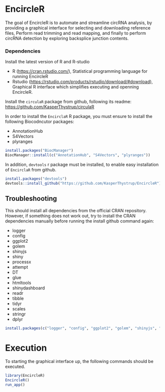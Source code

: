 
<!-- README.md is generated from README.Rmd. Please edit that file -->

# EncircleR

The goal of EncircleR is to automate and streamline circRNA analysis, by
providing a graphical interface for selecting and downloading reference
files, Perform read trimming and read mapping, and finally to perform
circRNA detection by exploring backsplice junction contents.

### Dependencies

Install the latest version of R and R-studio

-   R (<https://cran.rstudio.com/>), Statistical programming language
    for running EncircleR
-   Rstudio (<https://rstudio.com/products/rstudio/download/#download>),
    Graphical R interface which simplifies executing and openning
    EncircleR.

Install the `circulaR` package from github, following its readme:
<https://github.com/KasperThystrup/circulaR>

In order to install the `EncirclaR` R package, you must ensure to
install the following Biocodncutor packages:

-   AnnotationHub
-   S4Vectors
-   plyranges

``` r
install.packages("BiocManager")
BiocManager::install(c("AnnotationHub", "S4Vectors", "plyranges"))
```

In addition, `devtools` r package must be installed, to enable easy
installation of `EncirclaR` from github.

``` r
install.packages("devtools")
devtools::install_github("https://github.com/KasperThystrup/EncircleR")
```

## Troubleshooting

This should install all dependencies from the official CRAN repository.
However, if something does not work out, try to install the CRAN
dependencies manually before running the install github command again:

-   logger
-   config
-   ggplot2
-   golem
-   shinyjs
-   shiny
-   processx
-   attempt
-   DT
-   glue
-   htmltools
-   shinydashboard
-   readr
-   tibble
-   tidyr
-   scales
-   stringr
-   dplyr

``` r
install.packages(c("logger", "config", "ggplot2", "golem", "shinyjs", "shiny", "processx", "attempt", "DT", "glue", "htmltools", "shinydashboard", "readr", "tibble", "tidyr", "scales", "stringr", "dplyr", "circulaR"))
```

# Execution

To starting the graphical interface up, the following commands should be
executed.

``` r
library(EncircleR)
EncircleR()
run_app()
```
